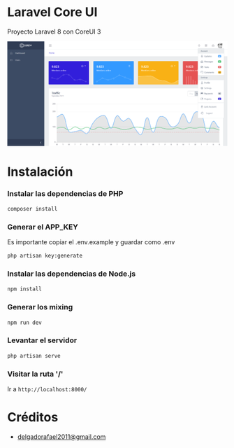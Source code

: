 # Laravel Core UI 

Proyecto Laravel 8 con CoreUI 3

![Preview Laravel CoreUI](resources/assets/img/preview.png?raw=true "Laravel CoreUI")

# Instalación

### Instalar las dependencias de PHP

``` bash
composer install
```

### Generar el APP_KEY 
Es importante copiar el .env.example y guardar como .env
``` bash
php artisan key:generate
```


### Instalar las dependencias de Node.js
``` bash
npm install
```

### Generar los mixing
``` bash
npm run dev
```

### Levantar el servidor
``` bash
php artisan serve
```

### Visitar la ruta '/'

Ir a ```http://localhost:8000/```


# Créditos

* [delgadorafael2011@gmail.com](delgadorafael2011@gmail.com)
